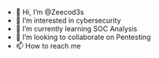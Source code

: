 - 👋 Hi, I’m @Zeecod3s
- 👀 I’m interested in cybersecurity
- 🌱 I’m currently learning SOC Analysis
- 💞️ I’m looking to collaborate on Pentesting
- 📫 How to reach me 

<!---
Zeecod3s/Zeecod3s is a ✨ special ✨ repository because its `README.md` (this file) appears on your GitHub profile.
You can click the Preview link to take a look at your changes.
--->

